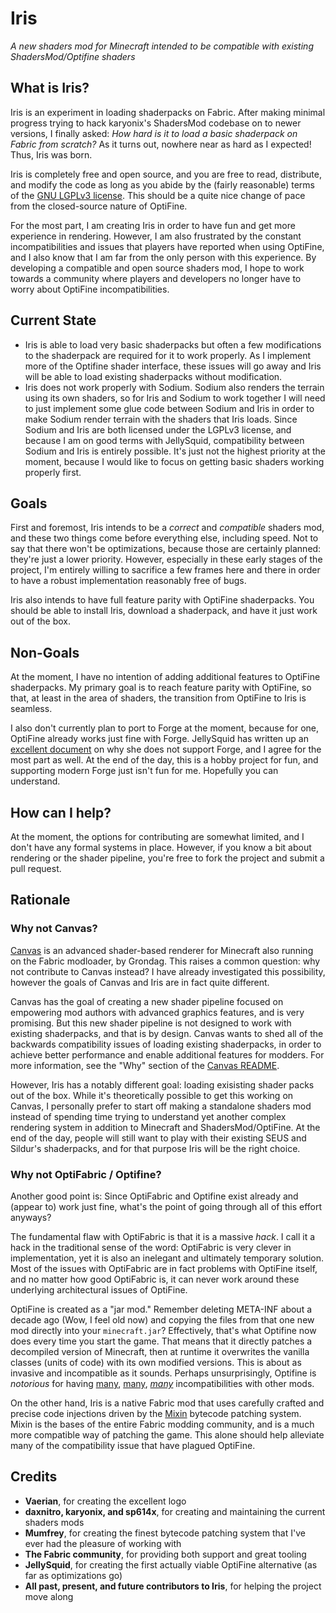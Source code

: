 # Iris

*A new shaders mod for Minecraft intended to be compatible with existing ShadersMod/Optifine shaders*

## What is Iris?

Iris is an experiment in loading shaderpacks on Fabric. After making minimal progress trying to hack karyonix's ShadersMod codebase on to newer versions, I finally asked: *How hard is it to load a basic shaderpack on Fabric from scratch?* As it turns out, nowhere near as hard as I expected! Thus, Iris was born.

Iris is completely free and open source, and you are free to read, distribute, and modify the code as long as you abide by the (fairly reasonable) terms of the [GNU LGPLv3 license](https://github.com/IrisShaders/Iris/blob/master/LICENSE). This should be a quite nice change of pace from the closed-source nature of OptiFine.

For the most part, I am creating Iris in order to have fun and get more experience in rendering. However, I am also frustrated by the constant incompatibilities and issues that players have reported when using OptiFine, and I also know that I am far from the only person with this experience. By developing a compatible and open source shaders mod, I hope to work towards a community where players and developers no longer have to worry about OptiFine incompatibilities.


## Current State

* Iris is able to load very basic shaderpacks but often a few modifications to the shaderpack are required for it to work properly. As I implement more of the Optifine shader interface, these issues will go away and Iris will be able to load existing shaderpacks without modification.
* Iris does not work properly with Sodium. Sodium also renders the terrain using its own shaders, so for Iris and Sodium to work together I will need to just implement some glue code between Sodium and Iris in order to make Sodium render terrain with the shaders that Iris loads. Since Sodium and Iris are both licensed under the LGPLv3 license, and because I am on good terms with JellySquid, compatibility between Sodium and Iris is entirely possible. It's just not the highest priority at the moment, because I would like to focus on getting basic shaders working properly first.


## Goals

First and foremost, Iris intends to be a *correct* and *compatible* shaders mod, and these two things come before everything else, including speed. Not to say that there won't be optimizations, because those are certainly planned: they're just a lower priority. However, especially in these early stages of the project, I'm entirely willing to sacrifice a few frames here and there in order to have a robust implementation reasonably free of bugs.

Iris also intends to have full feature parity with OptiFine shaderpacks. You should be able to install Iris, download a shaderpack, and have it just work out of the box.


## Non-Goals

At the moment, I have no intention of adding additional features to OptiFine shaderpacks. My primary goal is to reach feature parity with OptiFine, so that, at least in the area of shaders, the transition from OptiFine to Iris is seamless.

I also don't currently plan to port to Forge at the moment, because for one, OptiFine already works just fine with Forge. JellySquid has written up an [excellent document](https://gist.github.com/jellysquid3/629eb84a74ab326046faf971150dc6c3) on why she does not support Forge, and I agree for the most part as well. At the end of the day, this is a hobby project for fun, and supporting modern Forge just isn't fun for me. Hopefully you can understand.


## How can I help?

At the moment, the options for contributing are somewhat limited, and I don't have any formal systems in place. However, if you know a bit about rendering or the shader pipeline, you're free to fork the project and submit a pull request.


## Rationale

### Why not Canvas?

[Canvas](https://github.com/grondag/canvas) is an advanced shader-based renderer for Minecraft also running on the Fabric modloader, by Grondag. This raises a common question: why not contribute to Canvas instead? I have already investigated this possibility, however the goals of Canvas and Iris are in fact quite different.

Canvas has the goal of creating a new shader pipeline focused on empowering mod authors with advanced graphics features, and is very promising. But this new shader pipeline is not designed to work with existing shaderpacks, and that is by design. Canvas wants to shed all of the backwards compatibility issues of loading existing shaderpacks, in order to achieve better performance and enable additional features for modders. For more information, see the "Why" section of the [Canvas README](https://github.com/grondag/canvas/blob/one/README.md#Why).

However, Iris has a notably different goal: loading exisisting shader packs out of the box. While it's theoretically possible to get this working on Canvas, I personally prefer to start off making a standalone shaders mod instead of spending time trying to understand yet another complex rendering system in addition to Minecraft and ShadersMod/OptiFine. At the end of the day, people will still want to play with their existing SEUS and Sildur's shaderpacks, and for that purpose Iris will be the right choice.


### Why not OptiFabric / Optifine?

Another good point is: Since OptiFabric and Optifine exist already and (appear to) work just fine, what's the point of going through all of this effort anyways?

The fundamental flaw with OptiFabric is that it is a massive *hack*. I call it a hack in the traditional sense of the word: OptiFabric is very clever in implementation, yet it is also an inelegant and ultimately temporary solution. Most of the issues with OptiFabric are in fact problems with OptiFine itself, and no matter how good OptiFabric is, it can never work around these underlying architectural issues of OptiFine.

OptiFine is created as a "jar mod." Remember deleting META-INF about a decade ago (Wow, I feel old now) and copying the files from that one new mod directly into your `minecraft.jar`? Effectively, that's what Optifine now does every time you start the game. That means that it directly patches a decompiled version of Minecraft, then at runtime it overwrites the vanilla classes (units of code) with its own modified versions. This is about as invasive and incompatible as it sounds. Perhaps unsurprisingly, Optifine is *notorious* for having [many](https://github.com/TerraformersMC/Terrestria/issues/178), [many](https://github.com/jellysquid3/lithium-fabric/issues/73), [*many*](https://www.reddit.com/r/feedthebeast/comments/6ueyla/112_optifine_incompatible_with_some_mods/) incompatibilities with other mods.

On the other hand, Iris is a native Fabric mod that uses carefully crafted and precise code injections driven by the [Mixin](https://github.com/SpongePowered/Mixin) bytecode patching system. Mixin is the bases of the entire Fabric modding community, and is a much more compatible way of patching the game. This alone should help alleviate many of the compatibility issue that have plagued OptiFine.


## Credits

* **Vaerian**, for creating the excellent logo
* **daxnitro, karyonix, and sp614x**, for creating and maintaining the current shaders mods
* **Mumfrey**, for creating the finest bytecode patching system that I've ever had the pleasure of working with
* **The Fabric community**, for providing both support and great tooling
* **JellySquid**, for creating the first actually viable OptiFine alternative (as far as optimizations go)
* **All past, present, and future contributors to Iris**, for helping the project move along
